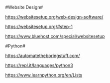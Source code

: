 #Website Design#

https://websitesetup.org/web-design-software/

https://websitesetup.org/#step-1

https://www.bluehost.com/special/websitesetup

#Python#

https://automatetheboringstuff.com/

https://repl.it/languages/python3

https://www.learnpython.org/en/Lists
